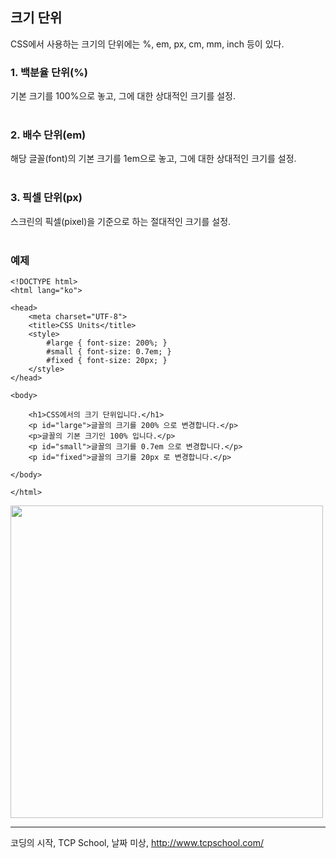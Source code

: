 ## 크기 단위
CSS에서 사용하는 크기의 단위에는 %, em, px, cm, mm, inch 등이 있다. <br>


### 1. 백분율 단위(%)
기본 크기를 100%으로 놓고, 그에 대한 상대적인 크기를 설정.<br><br>

### 2. 배수 단위(em)
해당 글꼴(font)의 기본 크기를 1em으로 놓고, 그에 대한 상대적인 크기를 설정.<br><br>

### 3. 픽셀 단위(px)
스크린의 픽셀(pixel)을 기준으로 하는 절대적인 크기를 설정.<br><br>

### 예제
```
<!DOCTYPE html>
<html lang="ko">

<head>
	<meta charset="UTF-8">
	<title>CSS Units</title>
	<style>
		#large { font-size: 200%; }
		#small { font-size: 0.7em; }
		#fixed { font-size: 20px; }
	</style>
</head>

<body>

	<h1>CSS에서의 크기 단위입니다.</h1>
	<p id="large">글꼴의 크기를 200% 으로 변경합니다.</p>
	<p>글꼴의 기본 크기인 100% 입니다.</p>
	<p id="small">글꼴의 크기를 0.7em 으로 변경합니다.</p>
	<p id="fixed">글꼴의 크기를 20px 로 변경합니다.</p>

</body>

</html>
```
<img src="https://user-images.githubusercontent.com/106755183/201267818-2e4f130a-0c40-421a-80a6-63a36087a5b6.png" width="500">

----
코딩의 시작, TCP School, 날짜 미상, http://www.tcpschool.com/
